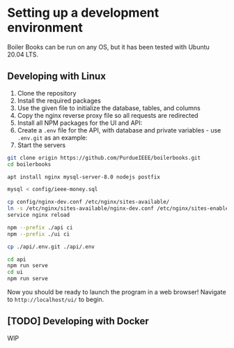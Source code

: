 # Setting up a development environment

Boiler Books can be run on any OS, but it has been tested with Ubuntu 20.04 LTS.

## Developing with Linux

1. Clone the repository
2. Install the required packages
3. Use the given file to initialize the database, tables, and columns
4. Copy the nginx reverse proxy file so all requests are redirected
5. Install all NPM packages for the UI and API:
6. Create a `.env` file for the API, with database and private variables - use `.env.git` as an example:
7. Start the servers

```sh
git clone origin https://github.com/PurdueIEEE/boilerbooks.git
cd boilerbooks

apt install nginx mysql-server-8.0 nodejs postfix

mysql < config/ieee-money.sql

cp config/nginx-dev.conf /etc/nginx/sites-available/
ln -s /etc/nginx/sites-available/nginx-dev.conf /etc/nginx/sites-enabled/ieee-money-dev.conf
service nginx reload

npm --prefix ./api ci
npm --prefix ./ui ci

cp ./api/.env.git ./api/.env

cd api
npm run serve
cd ui
npm run serve
```

Now you should be ready to launch the program in a web browser! Navigate to `http://localhost/ui/` to begin.

## \[TODO\] Developing with Docker

WIP
